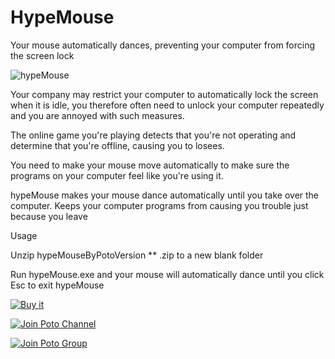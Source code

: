 # HypeMouse
Your mouse automatically dances, preventing your computer from forcing the screen lock

![hypeMouse](https://user-images.githubusercontent.com/59009389/212214294-3160b8ab-48ff-412f-8c9e-1e7b9f2477d3.png)


Your company may restrict your computer to automatically lock the screen when it is idle, you therefore often need to unlock your computer repeatedly and you are annoyed with such measures.

The online game you're playing detects that you're not operating and determine that you're offline, causing you to losees.

You need to make your mouse move automatically to make sure the programs on your computer feel like you're using it.

hypeMouse makes your mouse dance automatically until you take over the computer. Keeps your computer programs from causing you trouble just because you leave

Usage

Unzip hypeMouseByPotoVersion ** .zip to a new blank folder

Run hypeMouse.exe and your mouse will automatically dance until you click Esc to exit hypeMouse

<a href="https://ko-fi.com/s/ec4928b99a" target="blank"><img border="0" src="https://user-images.githubusercontent.com/59009389/210224231-4ae8813c-844c-4ce5-ad7e-fd079a893a4a.png" alt="Buy it" title="Buy it"></a>

<a href="https://t.me/PotoChannel" target="blank"><img border="0" src="https://user-images.githubusercontent.com/59009389/211225154-07ba4e6c-a370-4873-8181-76f5f1b7a0e3.png" alt="Join Poto Channel" title="Join Poto Channel"></a>

<a href="https://t.me/PotoGroup" target="blank"><img border="0" src="https://user-images.githubusercontent.com/59009389/211225151-98d67c7c-a2c8-4925-b443-cfcc663f56cc.png" alt="Join Poto Group" title="Join Poto Group"></a>

<script src='https://storage.ko-fi.com/cdn/scripts/overlay-widget.js'></script>
<script>
  kofiWidgetOverlay.draw('ispoto', {
    'type': 'floating-chat',
    'floating-chat.donateButton.text': 'Sponsor Poto',
    'floating-chat.donateButton.background-color': '#00b9fe',
    'floating-chat.donateButton.text-color': '#fff'
  });
</script>
